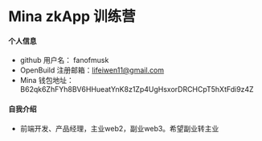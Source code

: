# Mina zkApp 训练营


#### 个人信息

- github 用户名： fanofmusk
- OpenBuild 注册邮箱：lifeiwen11@gmail.com
- Mina 钱包地址：B62qk6ZhFYh8BV6HHueatYnK8z1Zp4UgHsxorDRCHCpT5hXtFdi9z4Z

#### 自我介绍
- 前端开发、产品经理，主业web2，副业web3。希望副业转主业